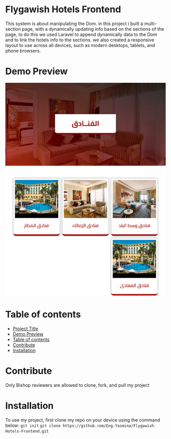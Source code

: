 # Flygawish Hotels Frontend
This system is about manipulating the Dom. in this project i built a multi-section page, with a dynamically updating info based on the sections of the page, to do this we used Laravel to append dynamically data to the Dom and to link the hotels info to the sections. we also created a responsive layout to use across all devices, such as modern desktops, tablets, and phone browsers.
# Demo Preview
![screencapture.jpg](https://raw.githubusercontent.com/Eng-Yasmina/Flygawish-Hotels-Frontend/main/assets/screencapture.png)

# Table of contents
- [Project Title](#flygawish-hotels-frontend)
- [Demo Preview](#demo-preview)
- [Table of contents](#table-of-contents)
- [Contribute](#contribute)
- [Installation](#installation)
# Contribute
Only Bishop reviewers are allowed to clone, fork, and pull my project
# Installation
To use my project, first clone my repo on your device using the command below:
```git init```
```git clone https://github.com/Eng-Yasmina/Flygawish-Hotels-Frontend.git```
